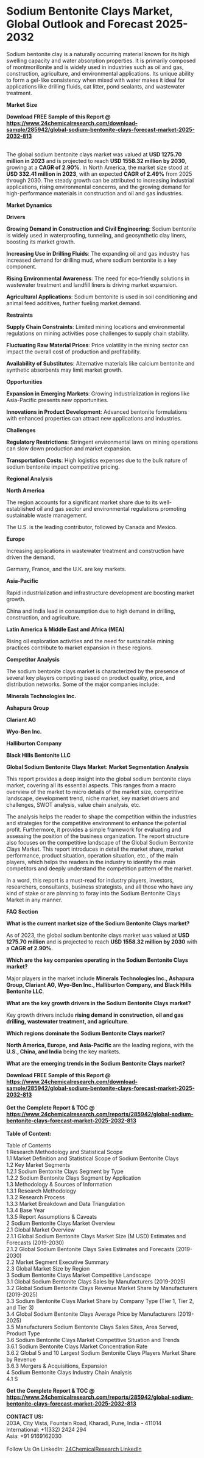 <h1>Sodium Bentonite Clays Market, Global Outlook and Forecast 2025-2032</h1><p>Sodium bentonite clay is a naturally occurring material known for its high swelling capacity and water absorption properties. It is primarily composed of montmorillonite and is widely used in industries such as oil and gas, construction, agriculture, and environmental applications. Its unique ability to form a gel-like consistency when mixed with water makes it ideal for applications like drilling fluids, cat litter, pond sealants, and wastewater treatment.</p><p>
<strong>Market Size</strong></p><p>
</p><div><b>Download FREE Sample of this Report @ 
            <a href="https://www.24chemicalresearch.com/download-sample/285942/global-sodium-bentonite-clays-forecast-market-2025-2032-813">
            https://www.24chemicalresearch.com/download-sample/285942/global-sodium-bentonite-clays-forecast-market-2025-2032-813</a></b></div><br><p>The global sodium bentonite clays market was valued at <strong>USD 1275.70 million in 2023</strong> and is projected to reach <strong>USD 1558.32 million by 2030</strong>, growing at a <strong>CAGR of 2.90%</strong>. In North America, the market size stood at <strong>USD 332.41 million in 2023</strong>, with an expected <strong>CAGR of 2.49%</strong> from 2025 through 2030. The steady growth can be attributed to increasing industrial applications, rising environmental concerns, and the growing demand for high-performance materials in construction and oil and gas industries.</p><p>
<strong>Market Dynamics</strong></p><p>
<strong>Drivers</strong></p><p>
</p><p><strong>Growing Demand in Construction and Civil Engineering</strong>: Sodium bentonite is widely used in waterproofing, tunneling, and geosynthetic clay liners, boosting its market growth.</p><p><strong>Increasing Use in Drilling Fluids</strong>: The expanding oil and gas industry has increased demand for drilling mud, where sodium bentonite is a key component.</p><p><strong>Rising Environmental Awareness</strong>: The need for eco-friendly solutions in wastewater treatment and landfill liners is driving market expansion.</p><p><strong>Agricultural Applications</strong>: Sodium bentonite is used in soil conditioning and animal feed additives, further fueling market demand.</p><p>
<strong>Restraints</strong></p><p>
</p><p><strong>Supply Chain Constraints</strong>: Limited mining locations and environmental regulations on mining activities pose challenges to supply chain stability.</p><p><strong>Fluctuating Raw Material Prices</strong>: Price volatility in the mining sector can impact the overall cost of production and profitability.</p><p><strong>Availability of Substitutes</strong>: Alternative materials like calcium bentonite and synthetic absorbents may limit market growth.</p><p>
<strong>Opportunities</strong></p><p>
</p><p><strong>Expansion in Emerging Markets</strong>: Growing industrialization in regions like Asia-Pacific presents new opportunities.</p><p><strong>Innovations in Product Development</strong>: Advanced bentonite formulations with enhanced properties can attract new applications and industries.</p><p>
<strong>Challenges</strong></p><p>
</p><p><strong>Regulatory Restrictions</strong>: Stringent environmental laws on mining operations can slow down production and market expansion.</p><p><strong>Transportation Costs</strong>: High logistics expenses due to the bulk nature of sodium bentonite impact competitive pricing.</p><p>
<strong>Regional Analysis</strong></p><p>
<strong>North America</strong></p><p>
</p><p>The region accounts for a significant market share due to its well-established oil and gas sector and environmental regulations promoting sustainable waste management.</p><p>The U.S. is the leading contributor, followed by Canada and Mexico.</p><p>
<strong>Europe</strong></p><p>
</p><p>Increasing applications in wastewater treatment and construction have driven the demand.</p><p>Germany, France, and the U.K. are key markets.</p><p>
<strong>Asia-Pacific</strong></p><p>
</p><p>Rapid industrialization and infrastructure development are boosting market growth.</p><p>China and India lead in consumption due to high demand in drilling, construction, and agriculture.</p><p>
<strong>Latin America &amp; Middle East and Africa (MEA)</strong></p><p>
</p><p>Rising oil exploration activities and the need for sustainable mining practices contribute to market expansion in these regions.</p><p>
<strong>Competitor Analysis</strong></p><p>
</p><p>The sodium bentonite clays market is characterized by the presence of several key players competing based on product quality, price, and distribution networks. Some of the major companies include:</p><p>
</p><p><strong>Minerals Technologies Inc.</strong></p><p><strong>Ashapura Group</strong></p><p><strong>Clariant AG</strong></p><p><strong>Wyo-Ben Inc.</strong></p><p><strong>Halliburton Company</strong></p><p><strong>Black Hills Bentonite LLC</strong></p><p>
<strong>Global Sodium Bentonite Clays Market: Market Segmentation Analysis</strong></p><p>
</p><p>This report provides a deep insight into the global sodium bentonite clays market, covering all its essential aspects. This ranges from a macro overview of the market to micro details of the market size, competitive landscape, development trend, niche market, key market drivers and challenges, SWOT analysis, value chain analysis, etc.</p><p>
</p><p>The analysis helps the reader to shape the competition within the industries and strategies for the competitive environment to enhance the potential profit. Furthermore, it provides a simple framework for evaluating and assessing the position of the business organization. The report structure also focuses on the competitive landscape of the Global Sodium Bentonite Clays Market. This report introduces in detail the market share, market performance, product situation, operation situation, etc., of the main players, which helps the readers in the industry to identify the main competitors and deeply understand the competition pattern of the market.</p><p>
</p><p>In a word, this report is a must-read for industry players, investors, researchers, consultants, business strategists, and all those who have any kind of stake or are planning to foray into the Sodium Bentonite Clays Market in any manner.</p><p>
<strong>FAQ Section</strong></p><p>
<strong>What is the current market size of the Sodium Bentonite Clays market?</strong></p><p>
</p><p>As of 2023, the global sodium bentonite clays market was valued at <strong>USD 1275.70 million</strong> and is projected to reach <strong>USD 1558.32 million by 2030</strong> with a <strong>CAGR of 2.90%</strong>.</p><p>
<strong>Which are the key companies operating in the Sodium Bentonite Clays market?</strong></p><p>
</p><p>Major players in the market include <strong>Minerals Technologies Inc., Ashapura Group, Clariant AG, Wyo-Ben Inc., Halliburton Company, and Black Hills Bentonite LLC</strong>.</p><p>
<strong>What are the key growth drivers in the Sodium Bentonite Clays market?</strong></p><p>
</p><p>Key growth drivers include <strong>rising demand in construction, oil and gas drilling, wastewater treatment, and agriculture</strong>.</p><p>
<strong>Which regions dominate the Sodium Bentonite Clays market?</strong></p><p>
</p><p><strong>North America, Europe, and Asia-Pacific</strong> are the leading regions, with the <strong>U.S., China, and India</strong> being the key markets.</p><p>
<strong>What are the emerging trends in the Sodium Bentonite Clays market?</strong></p><p>
</p><p></p><div><b>Download FREE Sample of this Report @ 
            <a href="https://www.24chemicalresearch.com/download-sample/285942/global-sodium-bentonite-clays-forecast-market-2025-2032-813">
            https://www.24chemicalresearch.com/download-sample/285942/global-sodium-bentonite-clays-forecast-market-2025-2032-813</a></b></div><br><div><b>Get the Complete Report & TOC @ 
            <a href="https://www.24chemicalresearch.com/reports/285942/global-sodium-bentonite-clays-forecast-market-2025-2032-813">
            https://www.24chemicalresearch.com/reports/285942/global-sodium-bentonite-clays-forecast-market-2025-2032-813</a></b></div><br>
            <b>Table of Content:</b><p>Table of Contents<br />
1 Research Methodology and Statistical Scope<br />
1.1 Market Definition and Statistical Scope of Sodium Bentonite Clays<br />
1.2 Key Market Segments<br />
1.2.1 Sodium Bentonite Clays Segment by Type<br />
1.2.2 Sodium Bentonite Clays Segment by Application<br />
1.3 Methodology & Sources of Information<br />
1.3.1 Research Methodology<br />
1.3.2 Research Process<br />
1.3.3 Market Breakdown and Data Triangulation<br />
1.3.4 Base Year<br />
1.3.5 Report Assumptions & Caveats<br />
2 Sodium Bentonite Clays Market Overview<br />
2.1 Global Market Overview<br />
2.1.1 Global Sodium Bentonite Clays Market Size (M USD) Estimates and Forecasts (2019-2030)<br />
2.1.2 Global Sodium Bentonite Clays Sales Estimates and Forecasts (2019-2030)<br />
2.2 Market Segment Executive Summary<br />
2.3 Global Market Size by Region<br />
3 Sodium Bentonite Clays Market Competitive Landscape<br />
3.1 Global Sodium Bentonite Clays Sales by Manufacturers (2019-2025)<br />
3.2 Global Sodium Bentonite Clays Revenue Market Share by Manufacturers (2019-2025)<br />
3.3 Sodium Bentonite Clays Market Share by Company Type (Tier 1, Tier 2, and Tier 3)<br />
3.4 Global Sodium Bentonite Clays Average Price by Manufacturers (2019-2025)<br />
3.5 Manufacturers Sodium Bentonite Clays Sales Sites, Area Served, Product Type<br />
3.6 Sodium Bentonite Clays Market Competitive Situation and Trends<br />
3.6.1 Sodium Bentonite Clays Market Concentration Rate<br />
3.6.2 Global 5 and 10 Largest Sodium Bentonite Clays Players Market Share by Revenue<br />
3.6.3 Mergers & Acquisitions, Expansion<br />
4 Sodium Bentonite Clays Industry Chain Analysis<br />
4.1 S</p><div><b>Get the Complete Report & TOC @ 
            <a href="https://www.24chemicalresearch.com/reports/285942/global-sodium-bentonite-clays-forecast-market-2025-2032-813">
            https://www.24chemicalresearch.com/reports/285942/global-sodium-bentonite-clays-forecast-market-2025-2032-813</a></b></div><br><b>CONTACT US:</b><br>
            203A, City Vista, Fountain Road, Kharadi, Pune, India - 411014<br>
            International: +1(332) 2424 294<br>
            Asia: +91 9169162030 <br><br>
            Follow Us On LinkedIn: <a href="https://www.linkedin.com/company/24chemicalresearch/">24ChemicalResearch LinkedIn</a>